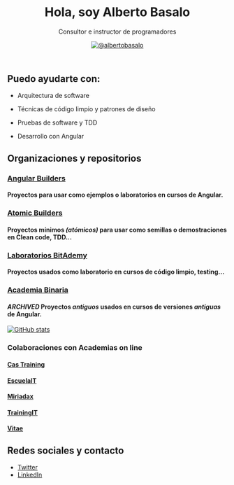 <header>
  <h1 align="center">Hola, soy Alberto Basalo</h1>
  <p align="center">Consultor e instructor de programadores</p>
  <p align="center">
    <a href=https://twitter.com/albertobasalo"><img alt="@albertobasalo" src="https://img.shields.io/twitter/url?label=%40albertobasalo&style=social&url=https%3A%2F%2Ftwitter.com%2Falbertobasalo"></a>
  </p>
</header>

## Puedo ayudarte con:

- Arquitectura de software

- Técnicas de código limpio y patrones de diseño

- Pruebas de software y TDD

- Desarrollo con Angular

## Organizaciones y repositorios

### [Angular Builders](https://github.com/angularbuilders) 

#### Proyectos para usar como ejemplos o laboratorios en cursos de Angular.

### [Atomic Builders](https://github.com/AtomicBuilders) 

#### Proyectos mínimos _(atómicos)_ para usar como semillas o demostraciones en Clean code, TDD...

### [Laboratorios BitAdemy](https://github.com/LabsAdemy) 

#### Proyectos usados como laboratorio en cursos de código limpio, testing...

### [Academia Binaria](https://github.com/AcademiaBinaria) 

#### _ARCHIVED_ Proyectos _antiguos_ usados en cursos de versiones _antiguas_ de Angular.

[![GitHub stats](https://github-readme-stats.vercel.app/api?username=albertobasalo)](https://github.com/albertobasalo)

### Colaboraciones con Academias on line

#### [Cas Training](https://cas-training.com/)
#### [EscuelaIT](https://escuela.it/teacher/alberto-basalo)
#### [Miriadax](https://formacion.miriadax.net/curso/taller-practico-especializado-pruebas-e2e-avanzadas-con-cypress/)
#### [TrainingIT](https://trainingit.es/)
#### [Vitae](http://www.vitaedigital.com/)

## Redes sociales y contacto

- [Twitter](https://twitter.com/albertobasalo)
- [LinkedIn](https://www.linkedin.com/in/albertobasalo/)

